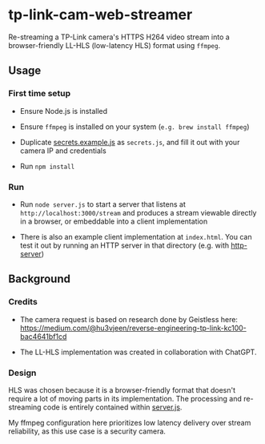 # tp-link-cam-web-streamer

Re-streaming a TP-Link camera's HTTPS H264 video stream into a browser-friendly LL-HLS (low-latency HLS) format using `ffmpeg`.

## Usage

### First time setup

- Ensure Node.js is installed

- Ensure `ffmpeg` is installed on your system (`e.g. brew install ffmpeg`)

- Duplicate [secrets.example.js](./secrets.example.js) as `secrets.js`, and fill it out with your camera IP and credentials

- Run `npm install`

### Run

- Run `node server.js` to start a server that listens at `http://localhost:3000/stream` and produces a stream viewable directly in a browser, or embeddable into a client implementation

- There is also an example client implementation at `index.html`. You can test it out by running an HTTP server in that directory (e.g. with [http-server](https://www.npmjs.com/package/http-server))


## Background

### Credits

- The camera request is based on research done by Geistless here: https://medium.com/@hu3vjeen/reverse-engineering-tp-link-kc100-bac4641bf1cd

- The LL-HLS implementation was created in collaboration with ChatGPT.

### Design

HLS was chosen because it is a browser-friendly format that doesn't require a lot of moving parts in its implementation. The processing and re-streaming code is entirely contained within [server.js](/server.js).

My ffmpeg configuration here prioritizes low latency delivery over stream reliability, as this use case is a security camera.